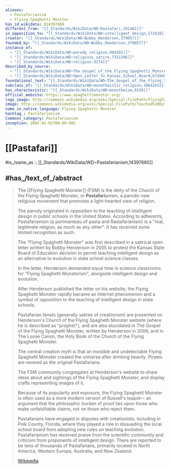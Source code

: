 ```yaml
---
aliases:
  - Pastafarianism
  - Flying Spaghetti Monster
has_id_wikidata: Q14397660
different_from: "[[_Standards/WikiData/WD~Rastafari,101462]]"
in_opposition_to: "[[_Standards/WikiData/WD~intelligent_design,172618]]"
creator: "[[_Standards/WikiData/WD~Bobby_Henderson,379057]]"
founded_by: "[[_Standards/WikiData/WD~Bobby_Henderson,379057]]"
instance_of:
  - "[[_Standards/WikiData/WD~parody_religion,904201]]"
  - "[[_Standards/WikiData/WD~religious_satire,7311396]]"
  - "[[_Standards/WikiData/WD~religion,9174]]"
described_by_source:
  - "[[_Standards/WikiData/WD~The_Gospel_of_the_Flying_Spaghetti_Monster,3269406]]"
  - "[[_Standards/WikiData/WD~Open_Letter_To_Kansas_School_Board,67204975]]"
foundational_text: "[[_Standards/WikiData/WD~The_Gospel_of_the_Flying_Spaghetti_Monster,3269406]]"
subclass_of: "[[_Standards/WikiData/WD~monotheistic_religion,19842652]]"
has_characteristic: "[[_Standards/WikiData/WD~monotheism,9159]]"
official_website: https://www.spaghettimonster.org/
logo_image: http://commons.wikimedia.org/wiki/Special:FilePath/Flying%20Spaghetti%20Monster%20icon.svg
image: http://commons.wikimedia.org/wiki/Special:FilePath/Touched%20by%20His%20Noodly%20Appendage%20HD.jpg
name_in_native_language: Flying Spaghetti Monster
hashtag_: Pastafarianism
Commons_category: Pastafarianism
inception: 2005-01-01T00:00:00Z
---
```


# [[Pastafari]] 

#is_/same_as :: [[_Standards/WikiData/WD~Pastafarianism,14397660]] 

## #has_/text_of_/abstract 

> The [[Flying Spaghetti Monster]] (FSM) is the deity of the Church of the Flying Spaghetti Monster, or **Pastafari**anism, 
> a parodic new religious movement that promotes a light-hearted view of religion. 
> 
> The parody originated in opposition to the teaching of intelligent design in public schools in the United States. 
> According to adherents, Pastafarianism (a portmanteau of pasta and Rastafarianism) 
> is a "real, legitimate religion, as much as any other". It has received some limited recognition as such.
>
> The "Flying Spaghetti Monster" was first described in a satirical open letter 
> written by Bobby Henderson in 2005 to protest the Kansas State Board of Education decision 
> to permit teaching intelligent design as an alternative to evolution in state school science classes. 
> 
> In the letter, Henderson demanded equal time in science classrooms for "Flying Spaghetti Monsterism", 
> alongside intelligent design and evolution. 
> 
> After Henderson published the letter on his website, 
> the Flying Spaghetti Monster rapidly became an Internet phenomenon 
> and a symbol of opposition to the teaching of intelligent design in state schools.
>
> Pastafarian tenets (generally satires of creationism) are presented on 
> Henderson's Church of the Flying Spaghetti Monster website (where he is described as "prophet"), 
> and are also elucidated in The Gospel of the Flying Spaghetti Monster, written by Henderson in 2006, 
> and in The Loose Canon, the Holy Book of the Church of the Flying Spaghetti Monster. 
> 
> The central creation myth is that an invisible and undetectable Flying Spaghetti Monster 
> created the universe after drinking heavily. 
> Pirates are revered as the original Pastafarians. 
> 
> The FSM community congregates at Henderson's website to share ideas about 
> and sightings of the Flying Spaghetti Monster, and display crafts representing images of it.
>
> Because of its popularity and exposure, the Flying Spaghetti Monster is often used as 
> a more modern version of Russell's teapot—
> an argument that the philosophic burden of proof lies upon those who make unfalsifiable claims, 
> not on those who reject them. 
> 
> Pastafarians have engaged in disputes with creationists, including in Polk County, Florida, where they played a role in dissuading the local school board from adopting new rules on teaching evolution. Pastafarianism has received praise from the scientific community and criticism from proponents of intelligent design. There are reported to be tens of thousands of Pastafarians, primarily located in North America, Western Europe, Australia, and New Zealand.
>
> [Wikipedia](https://en.wikipedia.org/wiki/Flying%20Spaghetti%20Monster) 

